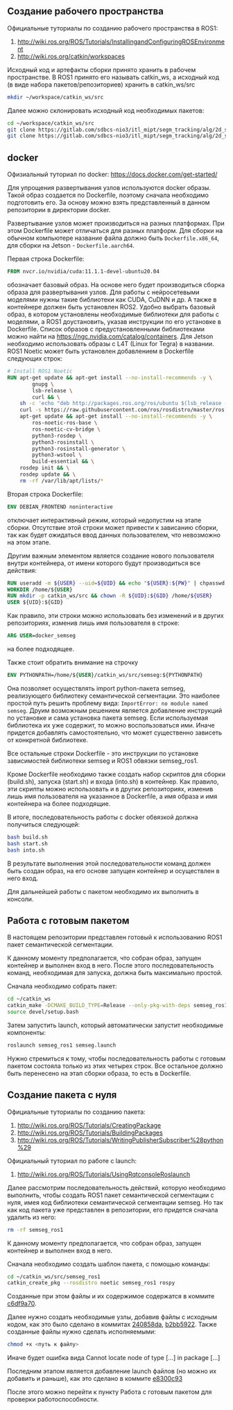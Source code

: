 ## Создание рабочего пространства

Официальные туториалы по созданию рабочего пространства в ROS1: 
1. http://wiki.ros.org/ROS/Tutorials/InstallingandConfiguringROSEnvironment
2. http://wiki.ros.org/catkin/workspaces

Исходный код и артефакты сборки принято хранить в рабочем пространстве. В ROS1 принято его называть catkin_ws, а исходный код (в виде набора пакетов/репозиториев) хранить в catkin_ws/src
```bash
mkdir ~/workspace/catkin_ws/src
```

Далее можно склонировать исходный код необходимых пакетов:
```bash
cd ~/workspace/catkin_ws/src
git clone https://gitlab.com/sdbcs-nio3/itl_mipt/segm_tracking/alg/2d_segmentation/semseg.git
git clone https://gitlab.com/sdbcs-nio3/itl_mipt/segm_tracking/alg/2d_segmentation/semseg_ros1.git
```


## docker

Офизиальный туториал по docker: https://docs.docker.com/get-started/

Для упрощения развертывания узлов используются docker образы. Такой образ создается по Dockerfile, поэтому сначала необходимо подготовить его. За основу можно взять представленный в данном репозитории в директории docker.

Развертывание узлов может производиться на разных платформах. При этом Dockerfile может отличаться для разных платформ. Для сборки на обычном компьютере название файла должно быть `Dockerfile.x86_64`, для сборки на Jetson - `Dockerfile.aarch64`.

Первая строка Dockerfile:
```dockerfile
FROM nvcr.io/nvidia/cuda:11.1.1-devel-ubuntu20.04
```
обозначает базовый образ. На основе него будет производиться сборка образа для развертывания узлов. Для работы с нейросетевыми моделями нужны такие библиотеки как CUDA, CuDNN и др. А также в контейнере должен быть установлен ROS2. Удобно выбрать базовый образ, в котором установлены необходимые библиотеки для работы с моделями, а ROS1 доустановить, указав инструкции по его установке в Dockerfile. Список образов с предустановленными библиотеками можно найти на https://ngc.nvidia.com/catalog/containers. Для Jetson необходимо использовать образы с L4T (Linux for Tegra) в названии. ROS1 Noetic может быть установлен добавлением в Dockerfile следующих строк:
```dockerfile
# Install ROS1 Noetic
RUN apt-get update && apt-get install --no-install-recommends -y \
        gnupg \
        lsb-release \
        curl && \
    sh -c 'echo "deb http://packages.ros.org/ros/ubuntu $(lsb_release -sc) main" > /etc/apt/sources.list.d/ros-latest.list' && \
    curl -s https://raw.githubusercontent.com/ros/rosdistro/master/ros.asc | apt-key add - && \
    apt-get update && apt-get install --no-install-recommends -y \
        ros-noetic-ros-base \
        ros-noetic-cv-bridge \
        python3-rosdep \
        python3-rosinstall \
        python3-rosinstall-generator \
        python3-wstool \
        build-essential && \
    rosdep init && \
    rosdep update && \
    rm -rf /var/lib/apt/lists/*
```

Вторая строка Dockerfile:
```dockerfile
ENV DEBIAN_FRONTEND noninteractive
```
отключает интерактивный режим, который недопустим на этапе сборки. Отсутствие этой строки может привести к зависанию сборки, так как будет ожидаться ввод данных пользователем, что невозможно на этом этапе.

Другим важным элементом является создание нового пользователя внутри контейнера, от имени которого будут производиться все действия:
```dockerfile
RUN useradd -m ${USER} --uid=${UID} && echo "${USER}:${PW}" | chpasswd && adduser ${USER} sudo
WORKDIR /home/${USER}
RUN mkdir -p catkin_ws/src && chown -R ${UID}:${GID} /home/${USER}
USER ${UID}:${GID}
```
Как правило, эти строки можно использовать без изменений и в других репозиториях, изменив лишь имя пользователя в строке:
```dockerfile
ARG USER=docker_semseg
```
на более подходящее.

Также стоит обратить внимание на строчку
```dockerfile
ENV PYTHONPATH=/home/${USER}/catkin_ws/src/semseg:${PYTHONPATH}
```
Она позволяет осуществлять import python-пакета semseg, реализующего библиотеку семантической сегментации. Это наиболее простой путь решить проблему вида: `ImportError: no module named semseg`. Друим возможным решением является добавление инструкций по установке и сама установка пакета semseg. Если используемая библиотека их уже содержит, то можно воспользоваться ими. Иначе придется добавлять самостоятельно, что может существенно зависеть от конкретной библиотеке.

Все остальные строки Dockerfile - это инструкции по установке зависимостей библиотеки semseg и ROS1 обвязки semseg_ros1.

Кроме Dockerfile необходимо также создать набор скриптов для сборки (build.sh), запуска (start.sh) и входа (into.sh) в контейнер. Как правило, эти скрипты можно использовать и в других репозиториях, изменив лишь имя пользователя на указанное в Dockerfile, а имя образа и имя контейнера на более подходящие.

В итоге, последовательность работы с docker обвязкой должна получиться следующей:
```bash
bash build.sh
bash start.sh
bash into.sh
```
В результате выполнения этой последовательности команд должен быть создан образ, на его основе запущен контейнер и осуществлен в него вход.

Для дальнейшей работы с пакетом необходимо их выполнить в консоли.


## Работа с готовым пакетом

В настоящем репозитории представлен готовый к использованию ROS1 пакет семантической сегментации. 

К данному моменту предполагается, что собран образ, запущен контейнер и выполнен вход в него. После этого последовательность команд, необходимая для запуска, должна быть максимально простой. 

Сначала необходимо собрать пакет:
```bash
cd ~/catkin_ws
catkin_make -DCMAKE_BUILD_TYPE=Release --only-pkg-with-deps semseg_ros1
source devel/setup.bash
```
Затем запустить launch, который автоматически запустит необходимые компоненты:
```bash
roslaunch semseg_ros1 semseg.launch
```

Нужно стремиться к тому, чтобы последовательность работы с готовым пакетом состояла только из этих четырех строк. Все остальное должно быть перенесено на этап сборки образа, то есть в Dockerfile.


## Создание пакета с нуля

Официальные туториалы по созданию пакета: 
1. http://wiki.ros.org/ROS/Tutorials/CreatingPackage
2. http://wiki.ros.org/ROS/Tutorials/BuildingPackages
3. http://wiki.ros.org/ROS/Tutorials/WritingPublisherSubscriber%28python%29

Официальный туториал по работе с launch: 
1. http://wiki.ros.org/ROS/Tutorials/UsingRqtconsoleRoslaunch

Далее рассмотрим последовательность действий, которую необходимо выполнить, чтобы создать ROS1 пакет семантической сегментации с нуля, имея код библиотеки семантической сегментации semseg. Но так как код пакета уже представлен в репозитории, его придется сначала удалить из него:
```bash
rm -rf semseg_ros1
```

К данному моменту предполагается, что собран образ, запущен контейнер и выполнен вход в него.

Сначала необходимо создать шаблон пакета, с помощью команды:
```bash
cd ~/catkin_ws/src/semseg_ros1
catkin_create_pkg --rosdistro noetic semseg_ros1 rospy
```
Созданные при этом файлы и их содержимое содержатся в коммите [c6df9a70](https://gitlab.com/sdbcs-nio3/itl_mipt/segm_tracking/alg/2d_segmentation/semseg_ros1/-/commit/c6df9a7086c82e4c8920a7b99d31379028d45744).

Далее нужно создать необходимые узлы, добавив файлы с исходным кодом, как это было сделано в коммитах [240858da](https://gitlab.com/sdbcs-nio3/itl_mipt/segm_tracking/alg/2d_segmentation/semseg_ros1/-/commit/240858dacf87a799d8ada6076ab9a1b8d1483120), [b2bb5922](https://gitlab.com/sdbcs-nio3/itl_mipt/segm_tracking/alg/2d_segmentation/semseg_ros1/-/commit/b2bb5922c561e8e86f1a0eadfb02cadf03384de1). Также созданные файлы нужно сделать исполняемыми:
```bash
chmod +x <путь к файлу>
```
Иначе будет ошибка вида Cannot locate node of type [...] in package [...]

Последним этапом является добавление launch файлов (но можно их добавить и раньше), как это сделано в коммите [e8300c93](https://gitlab.com/sdbcs-nio3/itl_mipt/segm_tracking/alg/2d_segmentation/semseg_ros1/-/commit/e8300c935627cf4d5aac05bbff800f973b77f1ff)

После этого можно перейти к пункту Работа с готовым пакетом для проверки работоспособности.